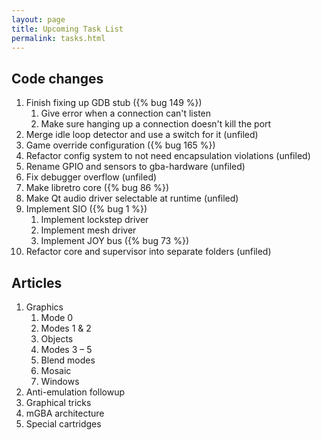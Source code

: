 ```yaml
---
layout: page
title: Upcoming Task List
permalink: tasks.html
---
```

Code changes
------------

1. Finish fixing up GDB stub ({% bug 149 %})
    1. Give error when a connection can't listen
	1. Make sure hanging up a connection doesn't kill the port
1. Merge idle loop detector and use a switch for it (unfiled)
1. Game override configuration ({% bug 165 %})
1. Refactor config system to not need encapsulation violations (unfiled)
1. Rename GPIO and sensors to gba-hardware (unfiled)
1. Fix debugger overflow (unfiled)
1. Make libretro core ({% bug 86 %})
1. Make Qt audio driver selectable at runtime (unfiled)
1. Implement SIO ({% bug 1 %})
    1. Implement lockstep driver
	1. Implement mesh driver
    1. Implement JOY bus ({% bug 73 %})
1. Refactor core and supervisor into separate folders (unfiled)

Articles
--------

1. Graphics
    1. Mode 0
    1. Modes 1 &amp; 2
    1. Objects
    1. Modes 3 &ndash; 5
    1. Blend modes
    1. Mosaic
    1. Windows
1. Anti-emulation followup
1. Graphical tricks
1. mGBA architecture
1. Special cartridges
